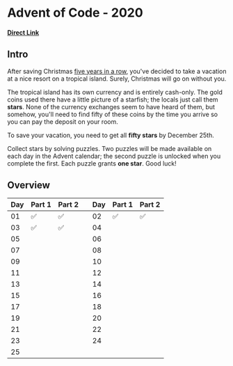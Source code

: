 # Advent of Code - 2020
#### [Direct Link](https://adventofcode.com/2020)

## Intro 
After saving Christmas [five years in a row](https://adventofcode.com/events), you've decided to take a vacation at a nice resort on a tropical island. Surely, Christmas will go on without you.

The tropical island has its own currency and is entirely cash-only. The gold coins used there have a little picture of a starfish; the locals just call them **stars**. None of the currency exchanges seem to have heard of them, but somehow, you'll need to find fifty of these coins by the time you arrive so you can pay the deposit on your room.

To save your vacation, you need to get all **fifty stars** by December 25th.

Collect stars by solving puzzles. Two puzzles will be made available on each day in the Advent calendar; the second puzzle is unlocked when you complete the first. Each puzzle grants **one star**. Good luck!

## Overview

| Day | Part 1 | Part 2 ||Day | Part 1 | Part 2 |
| --- | --- | --- |---| --- | --- | --- |
| 01 | :white_check_mark: | :white_check_mark: || 02 |:white_check_mark: | :white_check_mark: |
| 03 | :white_check_mark: | :white_check_mark: || 04 |  |  |
| 05 |  |  || 06 |  |  |
| 07 |  |  || 08 |  |  |
| 09 |  |  || 10 |  |  |
| 11 |  |  || 12 |  |  |
| 13 |  |  || 14 |  |  |
| 15 |  |  || 16 |  |  |
| 17 |  |  || 18 |  |  |
| 19 |  |  || 20 |  |  |
| 21 |  |  || 22 |  |  |
| 23 |  |  || 24 |  |  |
| 25 |  |  |||||